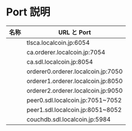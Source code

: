 # Port 説明

| 名称 | URL と Port                        |
| ---- | ---------------------------------- |
|      | tlsca.localcoin.jp:6054            |
|      | ca.orderer.localcoin.jp:7054       |
|      | ca.sdl.localcoin.jp:8054           |
|      | orderer0.orderer.localcoin.jp:7050 |
|      | orderer1.orderer.localcoin.jp:8050 |
|      | orderer2.orderer.localcoin.jp:9050 |
|      | peer0.sdl.localcoin.jp:7051~7052   |
|      | peer1.sdl.localcoin.jp:8051~8052   |
|      | couchdb.sdl.localcoin.jp:5984      |
